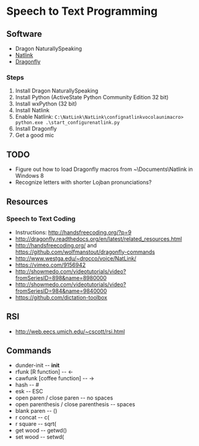# Speech to Text Programming

## Software

* Dragon NaturallySpeaking
* [Natlink](http://sourceforge.net/projects/natlink/)
* [Dragonfly](https://github.com/t4ngo/dragonfly)

### Steps

1. Install Dragon NaturallySpeaking
2. Install Python (ActiveState Python Community Edition 32 bit)
3. Install wxPython (32 bit)
4. Install Natlink
5. Enable Natlink: `C:\NatLink\NatLink\confignatlinkvocolaunimacro> python.exe .\start_configurenatlink.py`
6. Install Dragonfly
7. Get a good mic

## TODO

* Figure out how to load Dragonfly macros from ~\Documents\Natlink in  Windows 8
* Recognize letters with shorter Lojban pronunciations?

## Resources

### Speech to Text Coding

* Instructions: http://handsfreecoding.org/?p=9
* http://dragonfly.readthedocs.org/en/latest/related_resources.html
* http://handsfreecoding.org/ and https://github.com/wolfmanstout/dragonfly-commands
* http://www.westga.edu/~drocco/voice/NatLink/
* https://vimeo.com/9156942
* http://showmedo.com/videotutorials/video?fromSeriesID=898&name=8980000
* http://showmedo.com/videotutorials/video?fromSeriesID=984&name=9840000
* https://github.com/dictation-toolbox

## RSI

* http://web.eecs.umich.edu/~cscott/rsi.html

## Commands

* dunder-init -- __init__
* rfunk [R function] -- <-
* cawfunk [coffee function] -- ->
* hash -- #
* esk -- ESC
* open paren / close paren -- no spaces
* open parenthesis / close parenthesis -- spaces
* blank paren -- ()
* r concat -- c(
* r square -- sqrt(
* get wood -- getwd()
* set wood -- setwd(

